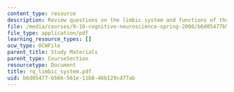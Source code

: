 ```yaml
---
content_type: resource
description: Review questions on the limbic system and functions of the hippocampus.
file: /media/courses/9-10-cognitive-neuroscience-spring-2006/b6d05477b566561e11b846b129cd77ab_rq_limbic_system.pdf
file_type: application/pdf
learning_resource_types: []
ocw_type: OCWFile
parent_title: Study Materials
parent_type: CourseSection
resourcetype: Document
title: rq_limbic_system.pdf
uid: b6d05477-b566-561e-11b8-46b129cd77ab
---
```

